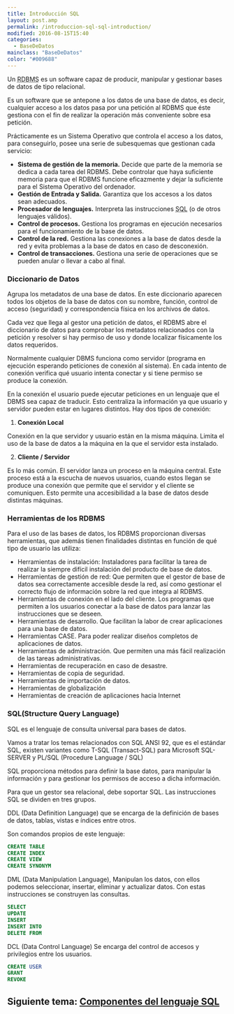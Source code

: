 ```yaml
---
title: Introducción SQL
layout: post.amp
permalink: /introduccion-sql-sql-introduction/
modified: 2016-08-15T15:40
categories:
  - BaseDeDatos
mainclass: "BaseDeDatos"
color: "#009688"
---
```

Un <acronym title="Relational Data Base Management System">RDBMS</acronym> es un software capaz de producir, manipular y gestionar bases de datos de tipo relacional.

Es un software que se antepone a los datos de una base de datos, es decir, cualquier acceso a los datos pasa por una petición al RDBMS que éste gestiona con el fin de realizar la operación más conveniente sobre esa petición.

<!--ad-->



Prácticamente es un Sistema Operativo que controla el acceso a los datos, para conseguirlo, posee una serie de subesquemas que gestionan cada servicio:

  * **Sistema de gestión de la memoria.** Decide que parte de la memoria se dedica a cada tarea del RDBMS. Debe controlar que haya suficiente memoria para que el RDBMS funcione eficazmente y dejar la suficiente para el Sistema Operativo del ordenador.
  * **Gestión de Entrada y Salida.** Garantiza que los accesos a los datos sean adecuados.
  * **Procesador de lenguajes.** Interpreta las instrucciones <acronym title="structured query language">SQL</acronym> (o de otros lenguajes válidos).
  * **Control de procesos.** Gestiona los programas en ejecución necesarios para el funcionamiento de la base de datos.
  * **Control de la red.** Gestiona las conexiones a la base de datos desde la red y evita problemas a la base de datos en caso de desconexión.
  * **Control de transacciones.** Gestiona una serie de operaciones que se pueden anular o llevar a cabo al final.

### Diccionario de Datos

Agrupa los metadatos de una base de datos. En este diccionario aparecen todos los objetos de la base de datos con su nombre, función, control de acceso (seguridad) y correspondencia física en los archivos de datos.

Cada vez que llega al gestor una petición de datos, el RDBMS abre el diccionario de datos para comprobar los metadatos relacionados con la petición y resolver si hay permiso de uso y donde localizar físicamente los datos requeridos.

Normalmente cualquier DBMS funciona como servidor (programa en ejecución esperando peticiones de conexión al sistema). En cada intento de conexión verifica qué usuario intenta conectar y si tiene permiso se produce la conexión.

En la conexión el usuario puede ejecutar peticiones en un lenguaje que el DBMS sea capaz de traducir. Esto centraliza la información ya que usuario y servidor pueden estar en lugares distintos. Hay dos tipos de conexión:

  1. **Conexión Local**

Conexión en la que servidor y usuario están en la misma máquina. Limita el uso de la base de datos a la máquina en la que el servidor esta instalado.

  2. **Cliente / Servidor**

Es lo más común. El servidor lanza un proceso en la máquina central. Este proceso está a la escucha de nuevos usuarios, cuando estos llegan se produce una conexión que permite que el servidor y el cliente se comuniquen. Esto permite una accesibilidad a la base de datos desde distintas máquinas.

### Herramientas de los RDBMS

Para el uso de las bases de datos, los RDBMS proporcionan diversas herramientas, que
además tienen finalidades distintas en función de qué tipo de usuario las utiliza:

  * Herramientas de instalación: Instaladores para facilitar la tarea de realizar la siempre difícil instalación del producto de base de datos.
  * Herramientas de gestión de red: Que permiten que el gestor de base de datos sea correctamente accesible desde la red, así como gestionar el correcto flujo de información sobre la red que integra al RDBMS.
  * Herramientas de conexión en el lado del cliente. Los programas que permiten a los usuarios conectar a la base de datos para lanzar las instrucciones que se deseen.
  * Herramientas de desarrollo. Que facilitan la labor de crear aplicaciones para una base de datos.
  * Herramientas CASE. Para poder realizar diseños completos de aplicaciones de datos.
  * Herramientas de administración. Que permiten una más fácil realización de las tareas administrativas.
  * Herramientas de recuperación en caso de desastre.
  * Herramientas de copia de seguridad.
  * Herramientas de importación de datos.
  * Herramientas de globalización
  * Herramientas de creación de aplicaciones hacia Internet

### SQL(Structure Query Language)

SQL es el lenguaje de consulta universal para bases de datos.

Vamos a tratar los temas relacionados con SQL ANSI 92, que es el estándar SQL, existen variantes como T-SQL (Transact-SQL) para Microsoft SQL-SERVER y PL/SQL (Procedure Language / SQL)

SQL proporciona métodos para definir la base datos, para manipular la información y para gestionar los permisos de acceso a dicha información.

Para que un gestor sea relacional, debe soportar SQL. Las instrucciones SQL se dividen en tres grupos.

DDL (Data Definition Language) que se encarga de la definición de bases de datos, tablas, vistas e índices entre otros.

Son comandos propios de este lenguaje:

```sql
CREATE TABLE
CREATE INDEX
CREATE VIEW
CREATE SYNONYM
```

DML (Data Manipulation Language), Manipulan los datos, con ellos podemos seleccionar, insertar, eliminar y actualizar datos. Con estas instrucciones se construyen las consultas.

```sql
SELECT
UPDATE
INSERT
INSERT INTO
DELETE FROM
```

DCL (Data Control Language) Se encarga del control de accesos y privilegios entre los usuarios.

```sql
CREATE USER
GRANT
REVOKE
```

## Siguiente tema: [Componentes del lenguaje SQL][1]

 [1]: https://elbauldelprogramador.com/componentes-del-lenguaje-sql-sql/
